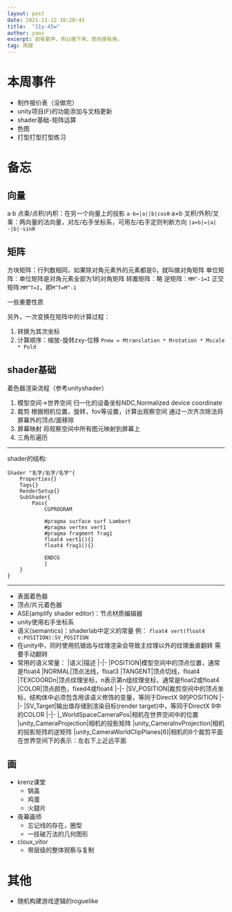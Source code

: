 ```yaml
---
layout: post
date: 2021-11-12 16:20:43
title:  "21y-45w"
author: yaoz
excerpt: 前有歌声，所以接下来，悲伤很有用。
tag: 周报
---
```


# 本周事件

- 制作报价表（没做完）
- unity项目(F)的功能添加与文档更新
- shader基础-矩阵运算
- 色图
- 打型打型打型练习

# 备忘

## 向量

a·b
点乘/点积/内积：在另一个向量上的投影
`a·b=|a||b|cosθ`
a×b
叉积/外积/叉乘：两向量的法向量，对左/右手坐标系，可用左/右手定则判断方向
`|a×b|=|a|·|b|·sinθ`

## 矩阵

方块矩阵：行列数相同，如果除对角元素外的元素都是0，就叫做对角矩阵
单位矩阵：单位矩阵是对角元素全部为1的对角矩阵
转置矩阵：略
逆矩阵：`MM^-1=I`
正交矩阵:`MM^T=I`，即`M^T=M^-1`

一些重要性质

另外，一次变换在矩阵中的计算过程：
1.  转换为其次坐标
2.  计算顺序：缩放-旋转zxy-位移
    `Pnew = Mtranslation * Mrotation * Mscale * Pold`


## shader基础

着色器渲染流程（参考unityshader）
1.  模型空间->世界空间
    归一化的设备坐标NDC,Normalized device coordinate
2.  裁剪
    根据相机位置，旋转，fov等设置，计算出观察空间
    通过一次齐次除法将屏幕外的顶点/面移除
3.  屏幕映射
    将观察空间中所有图元映射到屏幕上
4.  三角形遍历

---

shader的结构:
```
Shader "名字/名字/名字"{
    Properties{}
    Tags{}
    RenderSetup{}
    SubShader{
        Pass{
            CGPROGRAM

            #pragma surface surf Lambert
            #pragma vertex vert1
            #pragma fragment frag1
            float4 vert1(){}
            float4 frag1(){}

            ENDCG
            }
    }
}
```

---

- 表面着色器
- 顶点/片元着色器
- ASE(amplify shader editor)：节点材质编辑器
- unity使用右手坐标系
- 语义(semantics)：shaderlab中定义的常量
  例：
    `float4 vert(float4 v:POSITION):SV_POSITION`
- 在unity中，同时使用抗锯齿与纹理渲染会导致主纹理以外的纹理垂直翻转
  需要手动翻转
- 常用的语义常量：
  |语义|描述
  |-|-
  |POSITION|模型空间中的顶点位置，通常是float4
  |NORMAL|顶点法线，float3
  |TANGENT|顶点切线，float4
  |TEXCOORDn|顶点纹理坐标，n表示第n组纹理坐标，通常是float2或float4
  |COLOR|顶点颜色，fixed4或float4
  |-|-
  |SV_POSITION|裁剪空间中的顶点坐标，结构体中必须包含用该语义修饰的变量，等同于DirectX 9的POSITION
  |-|-
  |SV_Target|输出值存储到渲染目标(render target)中，等同于DirectX 9中的COLOR
  |-|-
  |_WorldSpaceCameraPos|相机在世界空间中的位置
  |unity_CameraProjection|相机的投影矩阵
  |unity_CameraInvProjection|相机的投影矩阵的逆矩阵
  |unity_CameraWorldClipPlanes[6]|相机的6个裁剪平面在世界空间下的表示：左右下上近远平面

## 画

- krenz课堂
    - 锅盖
    - 鸡蛋
    - 火腿片
- 夜幕画师
    - 忘记线的存在，圈型
    - 一技破万法的几何图形
- cloux_vitor
    - 带层级的整体观察与复制

# 其他

- 随机构建游戏逻辑的roguelike
